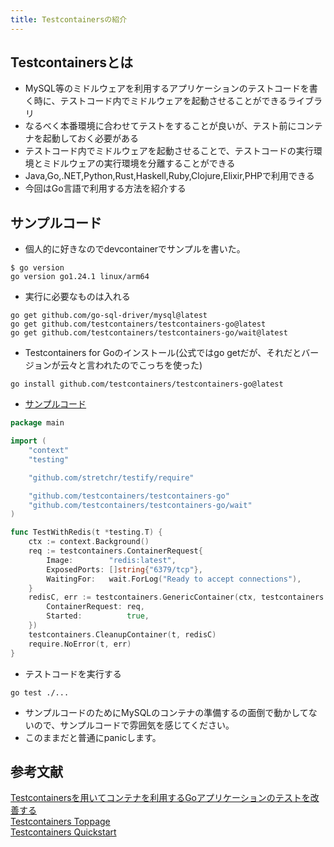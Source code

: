 ```yaml
---
title: Testcontainersの紹介
---
```


## Testcontainersとは

- MySQL等のミドルウェアを利用するアプリケーションのテストコードを書く時に、テストコード内でミドルウェアを起動させることができるライブラリ
- なるべく本番環境に合わせてテストをすることが良いが、テスト前にコンテナを起動しておく必要がある
- テストコード内でミドルウェアを起動させることで、テストコードの実行環境とミドルウェアの実行環境を分離することができる
- Java,Go,.NET,Python,Rust,Haskell,Ruby,Clojure,Elixir,PHPで利用できる
- 今回はGo言語で利用する方法を紹介する

## サンプルコード

- 個人的に好きなのでdevcontainerでサンプルを書いた。

```shell
$ go version
go version go1.24.1 linux/arm64
```

- 実行に必要なものは入れる

```shell
go get github.com/go-sql-driver/mysql@latest
go get github.com/testcontainers/testcontainers-go@latest
go get github.com/testcontainers/testcontainers-go/wait@latest
```

- Testcontainers for Goのインストール(公式ではgo getだが、それだとバージョンが云々と言われたのでこっちを使った)

```shell
go install github.com/testcontainers/testcontainers-go@latest
```

- [サンプルコード](https://golang.testcontainers.org/quickstart/)

```go
package main

import (
    "context"
    "testing"

    "github.com/stretchr/testify/require"

    "github.com/testcontainers/testcontainers-go"
    "github.com/testcontainers/testcontainers-go/wait"
)

func TestWithRedis(t *testing.T) {
    ctx := context.Background()
    req := testcontainers.ContainerRequest{
        Image:        "redis:latest",
        ExposedPorts: []string{"6379/tcp"},
        WaitingFor:   wait.ForLog("Ready to accept connections"),
    }
    redisC, err := testcontainers.GenericContainer(ctx, testcontainers.GenericContainerRequest{
        ContainerRequest: req,
        Started:          true,
    })
    testcontainers.CleanupContainer(t, redisC)
    require.NoError(t, err)
}
```

- テストコードを実行する

```shell
go test ./...
```

- サンプルコードのためにMySQLのコンテナの準備するの面倒で動かしてないので、サンプルコードで雰囲気を感じてください。
- このままだと普通にpanicします。

## 参考文献

[Testcontainersを用いてコンテナを利用するGoアプリケーションのテストを改善する](https://zenn.dev/minguu42/articles/20240114-testcontainers-go)  
[Testcontainers Toppage](https://testcontainers.com)  
[Testcontainers Quickstart](https://golang.testcontainers.org/quickstart/)
